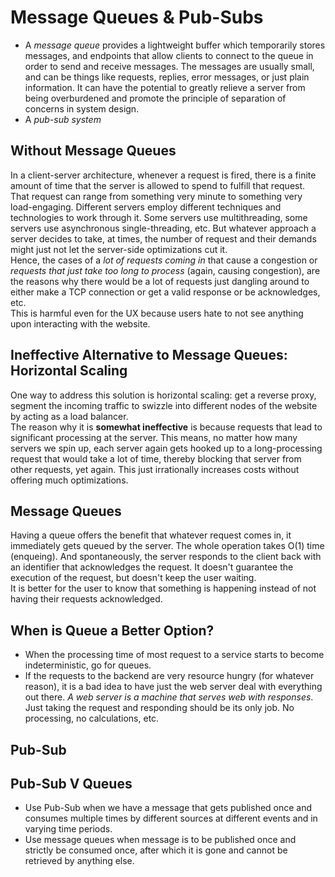 # Message Queues & Pub-Subs

- A *message queue* provides a lightweight buffer which temporarily stores messages, and endpoints that allow clients to connect to the queue in order to send and receive messages. The messages are usually small, and can be things like requests, replies, error messages, or just plain information. It can have the potential to greatly relieve a server from being overburdened and promote the principle of separation of concerns in system design.
- A *pub-sub system*


## Without Message Queues

In a client-server architecture, whenever a request is fired, there is a finite amount of time that the server is allowed to spend to fulfill that request. That request can range from something very minute to something very load-engaging. Different servers employ different techniques and technologies to work through it. Some servers use multithreading, some servers use asynchronous single-threading, etc. But whatever approach a server decides to take, at times, the number of request and their demands might just not let the server-side optimizations cut it. <br />
Hence, the cases of a *lot of requests coming in* that cause a congestion or *requests that just take too long to process* (again, causing congestion), are the reasons why there would be a lot of requests just dangling around to either make a TCP connection or get a valid response or be acknowledges, etc. <br />
This is harmful even for the UX because users hate to not see anything upon interacting with the website.


## Ineffective Alternative to Message Queues: Horizontal Scaling

One way to address this solution is horizontal scaling: get a reverse proxy, segment the incoming traffic to swizzle into different nodes of the website by acting as a load balancer. <br />
The reason why it is **somewhat ineffective** is because requests that lead to significant processing at the server. This means, no matter how many servers we spin up, each server again gets hooked up to a long-processing request that would take a lot of time, thereby blocking that server from other requests, yet again. This just irrationally increases costs without offering much optimizations.


## Message Queues

Having a queue offers the benefit that whatever request comes in, it immediately gets queued by the server. The whole operation takes O(1) time (enqueing). And spontaneously, the server responds to the client back with an identifier that acknowledges the request. It doesn't guarantee the execution of the request, but doesn't keep the user waiting. <br />
It is better for the user to know that something is happening instead of not having their requests acknowledged.


## When is Queue a Better Option?

- When the processing time of most request to a service starts to become indeterministic, go for queues.
- If the requests to the backend are very resource hungry (for whatever reason), it is a bad idea to have just the web server deal with everything out there. *A web server is a machine that serves web with responses*. Just taking the request and responding should be its only job. No processing, no calculations, etc.


## Pub-Sub



## Pub-Sub V Queues

- Use Pub-Sub when we have a message that gets published once and consumes multiple times by different sources at different events and in varying time periods.
- Use message queues when message is to be published once and strictly be consumed once, after which it is gone and cannot be retrieved by anything else.